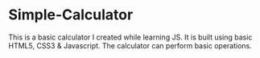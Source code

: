 # Simple-Calculator
This is a basic calculator I created while learning JS.
It is built using basic HTML5, CSS3 & Javascript. The calculator can perform basic operations.
